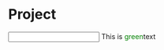 # Project
<!DOCTYPE html>
<html>
<body>
<input type="text">
This is <span style="color: green">green</span>text
</body>
</html>
